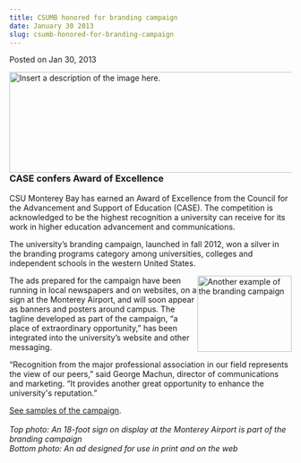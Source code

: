```yaml
---
title: CSUMB honored for branding campaign
date: January 30 2013
slug: csumb-honored-for-branding-campaign
---
```





<span class="date">Posted on Jan 30, 2013    </span>
<p><img alt="Insert a description of the image here." src="http://news.csumb.edu/sites/default/files/65/attachments/news/images/monterey_airport.web_.jpg" style="float:left; width:550px; height:180px"/></p>
<h3><br>
CASE confers Award of Excellence</br></h3>
<p>CSU Monterey Bay has earned an Award of Excellence from the
Council for the Advancement and Support of Education (CASE). The
competition is acknowledged to be the highest recognition a
university can receive for its work in higher education advancement
and communications.</p>
<p>The university&#x2019;s branding campaign, launched in fall 2012, won a
silver in the branding programs category among universities,
colleges and independent schools in the western United States.</p>
<p><img alt="Another example of the branding campaign" src="http://news.csumb.edu/sites/default/files/65/attachments/news/images/csumb_ad_campaign.jpg" style="float:right; width:168px; height:136px">The ads prepared
for the campaign have been running in local newspapers and on
websites, on a sign at the Monterey Airport, and will soon appear
as banners and posters around campus. The tagline developed as part
of the campaign, &#x201C;a place of extraordinary opportunity,&#x201D; has been
integrated into the university&#x2019;s website and other messaging.</img></p>
<p>&#x201C;Recognition from the major professional association in our
field represents the view of our peers,&#x201D; said George Machun,
director of communications and marketing. &#x201C;It provides another
great opportunity to enhance the university&apos;s reputation.&#x201D;</p>
<p><a href="http://marketing.csumb.edu/gallery/new-messaging-campaign" rel="nofollow">See samples of the campaign</a>.<br>
<br>
<em>Top photo: An 18-foot sign on display at the Monterey Airport
is part of the branding campaign<br>
Bottom photo: An ad designed for use in print and on the
web</br></em></br></br></p>





